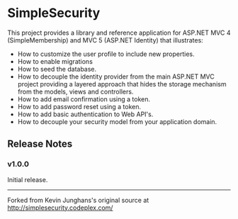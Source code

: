 SimpleSecurity
==============

This project provides a library and reference application for ASP.NET MVC 4 (SimpleMembership) and MVC 5 (ASP.NET Identity) that illustrates:

- How to customize the user profile to include new properties.
- How to enable migrations
- How to seed the database.
- How to decouple the identity provider from the main ASP.NET MVC project providing a layered approach that hides the storage mechanism from the models, views and controllers.
- How to add email confirmation using a token.
- How to add password reset using a token.
- How to add basic authentication to Web API's.
- How to decouple your security model from your application domain.

Release Notes
-------------

### v1.0.0 ###

Initial release.

---
Forked from Kevin Junghans's original source at http://simplesecurity.codeplex.com/